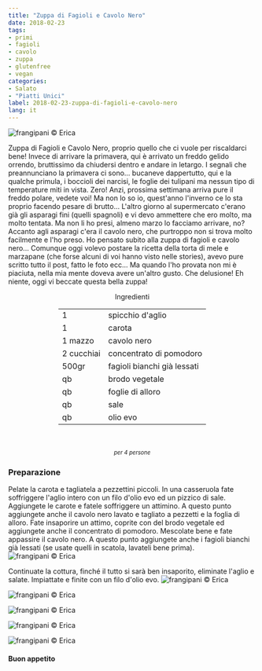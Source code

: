 ```yaml
---
title: "Zuppa di Fagioli e Cavolo Nero"
date: 2018-02-23
tags:
- primi
- fagioli
- cavolo
- zuppa
- glutenfree
- vegan
categories:
- Salato
- "Piatti Unici"
label: 2018-02-23-zuppa-di-fagioli-e-cavolo-nero
lang: it
---
```

![](header.jpg "frangipani © Erica")

Zuppa di Fagioli e Cavolo Nero, proprio quello che ci vuole per riscaldarci bene! Invece di arrivare la primavera, qui è arrivato un freddo gelido orrendo, bruttissimo da chiudersi dentro e andare in letargo. I segnali che preannunciano la primavera ci sono... bucaneve dappertutto, qui e la qualche primula, i boccioli dei narcisi, le foglie dei tulipani ma nessun tipo di temperature miti in vista. Zero! Anzi, prossima settimana arriva pure il freddo polare, vedete voi! Ma non lo so io, quest'anno l'inverno ce lo sta proprio facendo pesare di brutto... L'altro giorno al supermercato c'erano già gli asparagi fini (quelli spagnoli) e vi devo ammettere che ero molto, ma molto tentata. Ma non li ho presi, almeno marzo lo facciamo arrivare, no? Accanto agli asparagi c'era il cavolo nero, che purtroppo non si trova molto facilmente e l'ho preso. Ho pensato subito alla zuppa di fagioli e cavolo nero... Comunque oggi volevo postare la ricetta della torta di mele e marzapane (che forse alcuni di voi hanno visto nelle stories), avevo pure scritto tutto il post, fatto le foto ecc... Ma quando l'ho provata non mi è piaciuta, nella mia mente doveva avere un'altro gusto. Che delusione! Eh niente, oggi vi beccate questa bella zuppa!

<div id="wrapper" style="text-align: center">
  <div id="yourdiv" style="display: inline-block;">
    <div class="ingredients">
      <div class="ingredients-title">Ingredienti</div>
      <table>
        <tbody>
          <tr>
            <td>1</td>
            <td>spicchio d'aglio</td>
          </tr>
          <tr>
            <td>1</td>
            <td>carota</td>
          </tr>
          <tr>
            <td>1 mazzo</td>
            <td>cavolo nero</td>
          </tr>
          <tr>
            <td>2 cucchiai</td>
            <td>concentrato di pomodoro</td>
          </tr>
          <tr>
            <td>500gr</td>
            <td>fagioli bianchi già lessati</td>
          </tr>
          <tr>
            <td>qb</td>
            <td>brodo vegetale</td>
          </tr>
          <tr>
            <td>qb</td>
            <td>foglie di alloro</td>
          </tr>
          <tr>
            <td>qb</td>
            <td>sale</td>
          </tr>
          <tr>
            <td>qb</td>
            <td>olio evo</td>
          </tr>
        </tbody>
      </table>
      <br></br>
      <i class="pull-right" style="font-size: 80%;">per 4 persone</i>
    </div>
  </div>
</div>


<h3>
  <font color="grey">
    <i class="fa fa-cogs"></i>
  </font> Preparazione
</h3>

Pelate la carota e tagliatela a pezzettini piccoli. In una casseruola fate soffriggere l'aglio intero con un filo d'olio evo ed un pizzico di sale. Aggiungete le carote e fatele soffriggere un attimino. A questo punto aggiungete anche il cavolo nero lavato e tagliato a pezzetti e la foglia di alloro. Fate insaporire un attimo, coprite con del brodo vegetale ed aggiungete anche il concentrato di pomodoro. Mescolate bene e fate appassire il cavolo nero. A questo punto aggiungete anche i fagioli bianchi già lessati (se usate quelli in scatola, lavateli bene prima). 
![](casseruola.jpg "frangipani © Erica")

Continuate la cottura, finché il tutto si sarà ben insaporito, eliminate l'aglio e salate. Impiattate e finite con un filo d'olio evo.
![](risultato1.jpg "frangipani © Erica")

![](risultato2.jpg "frangipani © Erica")

![](risultato3.jpg "frangipani © Erica")

![](risultato4.jpg "frangipani © Erica")

![](risultato5.jpg "frangipani © Erica")

<h4>Buon appetito
  <font color="red">
    <i class="fa fa-smile-o"></i>
  </font>
</h4>
